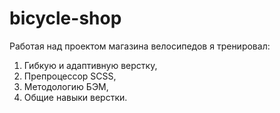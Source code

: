 # bicycle-shop

Работая над проектом магазина велосипедов я тренировал:
1) Гибкую и адаптивную верстку,
2) Препроцессор SCSS,
3) Методологию БЭМ,
4) Общие навыки верстки.
